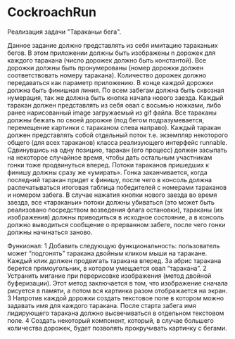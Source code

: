 # CockroachRun

Реализация задачи "Тараканьи бега".

Данное задание должно представлять из себя имитацию
тараканьих бегов.
В этом приложении должны быть изображены n дорожек для
каждого таракана (число дорожек должно быть константой). Все
дорожки должны быть пронумерованы (номер дорожки должен
соответствовать номеру таракана). Количество дорожек должно
передаваться как параметр приложению. В конце каждой дорожки
должна быть финишная линия. По всем забегам должна быть сквозная
нумерация, так же должна быть кнопка начала нового заезда.
Каждый таракан должен представлять из себя овал с восьмью
ножками, либо ранее нарисованный image загружаемый из gif файла.
Все тараканы должны бежать по своей дорожке (под бегом
подразумевается, перемещение картинки с тараканом слева направо).
Каждый таракан должен представлять собой отдельный поток
т.е. экземпляр некоторого общего (для всех тараканов) класса
реализующего интерфейс runnable. Сдвинувшись на одну позицию,
таракан (его процесс) должен засыпать на некоторое случайное время,
чтобы дать остальным участникам гонки тоже продвинуться вперед.
Потоки тараканов пришедших к финишу должны сразу же «умирать».
Гонка заканчивается, когда последний таракан придет к финишу, после
чего в консоль должна распечатываться итоговая таблица победителей
с номерами тараканов и номером забега.
В случае нажатия кнопки нового заезда во время заезда, все
«тараканьи» потоки должны убиваться (это может быть реализовано
посредством возведения флага остановки), тараканы (их изображения)
должны приводиться в исходное состояние, а в консоль должно
выводиться сообщение о прерванном забеге, после чего гонки должны
начинаться заново.

Функионал:
1 Добавить следующую функциональность: пользователь может “подгонять”
таракана двойным кликом мыши на таракане. Каждый клик должен продвигать
таракана вперед. За абрис таракана берется прямоугольник, в котором
умещается овал “таракана”.
2 Устранить мигание при перерисовке изображения (метод двойной
буферизации). Этот метод заключается в том, что изображение сначала
рисуется в памяти, а потом вся картинка разом отображается на экран.
3 Напротив каждой дорожки создать текстовое поле в котором можно задавать
имя для каждого таракана. После старта забега имя лидирующего таракана
должно высвечиваться в отдельном текстовом поле.
4 Создать некоторый компонент, который, в случае большего количества
дорожек, будет позволять прокручивать картинку с бегами.
